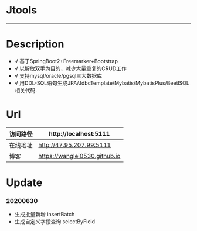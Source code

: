 # Jtools
---

# Description
- √ 基于SpringBoot2+Freemarker+Bootstrap
- √ 以解放双手为目的，减少大量重复的CRUD工作
- √ 支持mysql/oracle/pgsql三大数据库
- √ 用DDL-SQL语句生成JPA/JdbcTemplate/Mybatis/MybatisPlus/BeetlSQL相关代码.


# Url

|访问路径|http://localhost:5111|
|----|----|
|在线地址|http://47.95.207.99:5111|
|博客|https://wanglei0530.github.io|

# Update 

### 20200630

* 生成批量新增 insertBatch
* 生成自定义字段查询  selectByField
